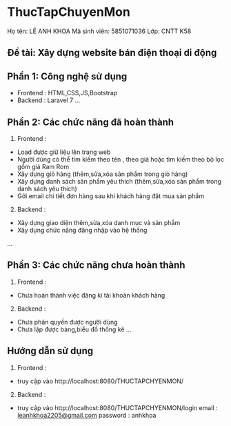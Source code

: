 # ThucTapChuyenMon
Họ tên: LÊ ANH KHOA 
Mã sinh viên: 5851071036
Lớp: CNTT K58
## Đề tài: Xây dựng website bán điện thoại di động
## Phần 1: Công nghệ sử dụng
- Frontend : HTML,CSS,JS,Bootstrap
- Backend : Laravel 7
...
## Phần 2: Các chức năng đã hoàn thành
1. Frontend :
- Load được giữ liệu lên trang web 
- Người dùng có thể tim kiếm theo tên , theo giá hoặc tìm kiếm theo bộ lọc gồm giá Ram Rom
- Xây dựng giỏ hàng (thêm,sửa,xóa sản phẩm trong giỏ hàng)
- Xây dựng danh sách sản phẩm yêu thích (thêm,sửa,xóa sản phẩm trong danh sách yêu thích)
- Gởi email chi tiết đơn hàng sau khi khách hàng đặt mua sản phẩm
2. Backend :
- Xây dựng giao diện thêm,sửa,xóa danh mục và sản phẩm
- Xây dựng chức năng đăng nhập vào hệ thống

...
## Phần 3: Các chức năng chưa hoàn thành
1. Frontend :
-  Chưa hoàn thành việc đăng kí tài khoản khách hàng
2. Backend :
-  Chưa phân quyền được người dùng
- Chưa lập được bảng,biểu đồ thống kê
...
## Hướng dẫn sử dụng
1. Frontend :
- truy cập vào http://localhost:8080/THUCTAPCHYENMON/
2. Backend :
- truy cập vào http://localhost:8080/THUCTAPCHYENMON/login
email : leanhkhoa2205@gmail.com
password : anhkhoa
